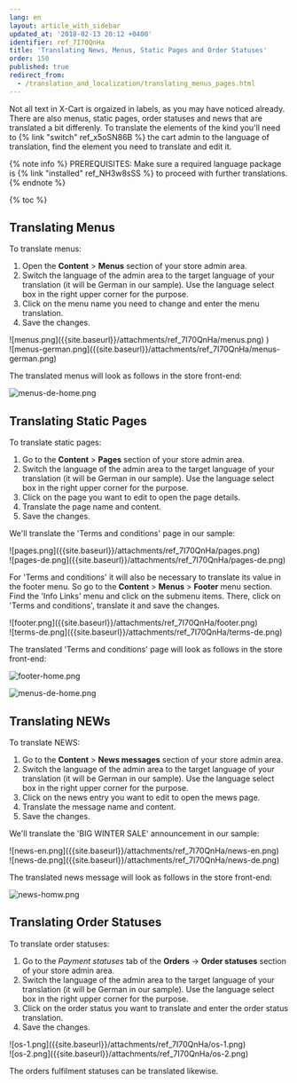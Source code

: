 ```yaml
---
lang: en
layout: article_with_sidebar
updated_at: '2018-02-13 20:12 +0400'
identifier: ref_7I70QnHa
title: 'Translating News, Menus, Static Pages and Order Statuses'
order: 150
published: true
redirect_from:
  - /translation_and_localization/translating_menus_pages.html
---
```

Not all text in X-Cart is orgaized in labels, as you may have noticed already.  There are also menus, static pages, order statuses and news that are translated a bit differenly. To translate the elements of the kind you'll need to {% link "switch" ref_x5oSN86B %} the cart admin to the language of translation, find the element you need to translate and edit it. 

{% note info %}
PREREQUISITES: Make sure a required language package is {% link "installed" ref_NH3w8sSS %} to proceed with further translations.
{% endnote %}

{% toc %}

## Translating Menus

To translate menus:
1. Open the **Content** > **Menus** section of your store admin area. 
2. Switch the language of the admin area to the target language of your translation (it will be German in our sample). Use the language select box in the right upper corner for the purpose.
3. Click on the menu name you need to change and enter the menu translation. 
4. Save the changes.

<div class="ui stackable two column grid">
  <div class="column" markdown="span">![menus.png]({{site.baseurl}}/attachments/ref_7I70QnHa/menus.png)
)</div>
  <div class="column" markdown="span">![menus-german.png]({{site.baseurl}}/attachments/ref_7I70QnHa/menus-german.png)
</div>
</div>

The translated menus will look as follows in the store front-end:

![menus-de-home.png]({{site.baseurl}}/attachments/ref_7I70QnHa/menus-de-home.png)

## Translating Static Pages

To translate static pages:
1. Go to the **Content** > **Pages** section of your store admin area.
2. Switch the language of the admin area to the target language of your translation (it will be German in our sample). Use the language select box in the right upper corner for the purpose.
3. Click on the page you want to edit to open the page details. 
4. Translate the page name and content. 
5. Save the changes. 

We'll translate the 'Terms and conditions' page in our sample:

<div class="ui stackable two column grid">
  <div class="column" markdown="span">![pages.png]({{site.baseurl}}/attachments/ref_7I70QnHa/pages.png)
</div>
  <div class="column" markdown="span">![pages-de.png]({{site.baseurl}}/attachments/ref_7I70QnHa/pages-de.png)</div>
</div>

For 'Terms and conditions' it will also be necessary to translate its value in the footer menu. So go to the **Content** > **Menus** > **Footer** menu section. Find the 'Info Links' menu and click on the submenu items. There, click on 'Terms and conditions', translate it and save the changes.

<div class="ui stackable two column grid">
  <div class="column" markdown="span">![footer.png]({{site.baseurl}}/attachments/ref_7I70QnHa/footer.png)
</div>
  <div class="column" markdown="span">![terms-de.png]({{site.baseurl}}/attachments/ref_7I70QnHa/terms-de.png)
</div>
</div>

The translated 'Terms and conditions' page will look as follows in the store front-end:

![footer-home.png]({{site.baseurl}}/attachments/ref_7I70QnHa/footer-home.png)

![menus-de-home.png]({{site.baseurl}}/attachments/ref_7I70QnHa/menus-de-home.png)

## Translating NEWs

To translate NEWS:
1. Go to the **Content** > **News messages** section of your store admin area.
2. Switch the language of the admin area to the target language of your translation (it will be German in our sample). Use the language select box in the right upper corner for the purpose. 
3. Click on the news entry you want to edit to open the mews page.
4. Translate the message name and content.
5. Save the changes. 

We'll translate the 'BIG WINTER SALE' announcement in our sample:

<div class="ui stackable two column grid">
  <div class="column" markdown="span">![news-en.png]({{site.baseurl}}/attachments/ref_7I70QnHa/news-en.png)
</div>
  <div class="column" markdown="span">![news-de.png]({{site.baseurl}}/attachments/ref_7I70QnHa/news-de.png)
</div>
</div>

The translated news message will look as follows in the store front-end:

![news-homw.png]({{site.baseurl}}/attachments/ref_7I70QnHa/news-homw.png)

## Translating Order Statuses

To translate order statuses:
1. Go to the _Payment statuses_ tab of the **Orders** -> **Order statuses** section of your store admin area.
2. Switch the language of the admin area to the target language of your translation (it will be German in our sample). Use the language select box in the right upper corner for the purpose.
3. Click on the order status you want to translate and enter the order status translation.
4. Save the changes.

<div class="ui stackable two column grid">
  <div class="column" markdown="span">![os-1.png]({{site.baseurl}}/attachments/ref_7I70QnHa/os-1.png)
</div>
  <div class="column" markdown="span">![os-2.png]({{site.baseurl}}/attachments/ref_7I70QnHa/os-2.png)
</div>
</div>

The orders fulfilment statuses can be translated likewise.
